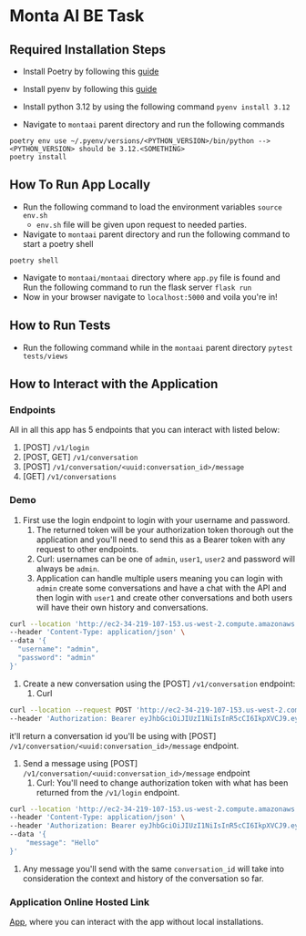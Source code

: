 # Monta AI BE Task

## Required Installation Steps

- Install Poetry by following this [guide](https://formulae.brew.sh/formula/poetry)
- Install pyenv by following this [guide](https://github.com/pyenv/pyenv?tab=readme-ov-file#getting-pyenv)
- Install python 3.12 by using the following command
``` pyenv install 3.12 ```

- Navigate to `montaai` parent directory and run the following commands

```shell
poetry env use ~/.pyenv/versions/<PYTHON_VERSION>/bin/python --> <PYTHON_VERSION> should be 3.12.<SOMETHING>
poetry install 
```

## How To Run App Locally

- Run the following command to load the environment variables
``` source env.sh ```
  - `env.sh` file will be given upon request to needed parties.
- Navigate to `montaai` parent directory and run the following command to start a poetry shell

```shell
poetry shell
```

- Navigate to `montaai/montaai` directory where `app.py` file is found and Run the following command to run the flask server
``` flask run ```
- Now in your browser navigate to `localhost:5000` and voila you're in!

## How to Run Tests

- Run the following command while in the `montaai` parent directory
``` pytest tests/views ```

## How to Interact with the Application

### Endpoints

All in all this app has 5 endpoints that you can interact with listed below:

1. [POST] `/v1/login`
1. [POST, GET] `/v1/conversation`
1. [POST] `/v1/conversation/<uuid:conversation_id>/message`
1. [GET] `/v1/conversations`

### Demo

1. First use the login endpoint to login with your username and password.
   1. The returned token will be your authorization token thorough out the application and you'll need to send this as a Bearer token with any request to other endpoints.
   1. Curl: usernames can be one of `admin`, `user1`, `user2` and password will always be `admin`.
   1. Application can handle multiple users meaning you can login with `admin` create some conversations and have a chat with the API and then login with `user1` and create other conversations and both users will have their own history and conversations.
  
  ```bash
  curl --location 'http://ec2-34-219-107-153.us-west-2.compute.amazonaws.com/login' \
--header 'Content-Type: application/json' \
--data '{
    "username": "admin",
    "password": "admin"
}'
```

1. Create a new conversation using the [POST] `/v1/conversation` endpoint:
   1. Curl

```bash
curl --location --request POST 'http://ec2-34-219-107-153.us-west-2.compute.amazonaws.com/conversation' \
--header 'Authorization: Bearer eyJhbGciOiJIUzI1NiIsInR5cCI6IkpXVCJ9.eyJmcmVzaCI6ZmFsc2UsImlhdCI6MTcxMzcxOTg3NiwianRpIjoiOThlNjc5MTgtNGM1My00YmIxLWFkMTktYTUwN2FiNjlhMzdjIiwidHlwZSI6ImFjY2VzcyIsInN1YiI6ImFkbWluIiwibmJmIjoxNzEzNzE5ODc2LCJjc3JmIjoiYzA4ZDA5MTAtMThhNy00ZDhkLTk5NGUtMTBkNTZkMGJkYTkyIiwiZXhwIjoxNzEzNzIxNjc2fQ.uTMDj31vW8rw2Y_PXeJNIb3eJlSG4PAuSNt3ykELgWI'
```

it'll return a conversation id you'll be using with [POST] `/v1/conversation/<uuid:conversation_id>/message` endpoint.

1. Send a message using [POST] `/v1/conversation/<uuid:conversation_id>/message` endpoint 
   1. Curl: You'll need to change authorization token with what has been returned from the `/v1/login` endpoint.

```bash
curl --location 'http://ec2-34-219-107-153.us-west-2.compute.amazonaws.com/conversation/e5b315bf-d34a-4a94-93e0-126f224b39f2/message' \
--header 'Content-Type: application/json' \
--header 'Authorization: Bearer eyJhbGciOiJIUzI1NiIsInR5cCI6IkpXVCJ9.eyJmcmVzaCI6ZmFsc2UsImlhdCI6MTcxMzcxOTg3NiwianRpIjoiOThlNjc5MTgtNGM1My00YmIxLWFkMTktYTUwN2FiNjlhMzdjIiwidHlwZSI6ImFjY2VzcyIsInN1YiI6ImFkbWluIiwibmJmIjoxNzEzNzE5ODc2LCJjc3JmIjoiYzA4ZDA5MTAtMThhNy00ZDhkLTk5NGUtMTBkNTZkMGJkYTkyIiwiZXhwIjoxNzEzNzIxNjc2fQ.uTMDj31vW8rw2Y_PXeJNIb3eJlSG4PAuSNt3ykELgWI' \
--data '{
    "message": "Hello"
}'
```

1. Any message you'll send with the same `conversation_id` will take into consideration the context and history of the conversation so far.

### Application Online Hosted Link

[App](http://ec2-34-219-107-153.us-west-2.compute.amazonaws.com/), where you can interact with the app without local installations.
